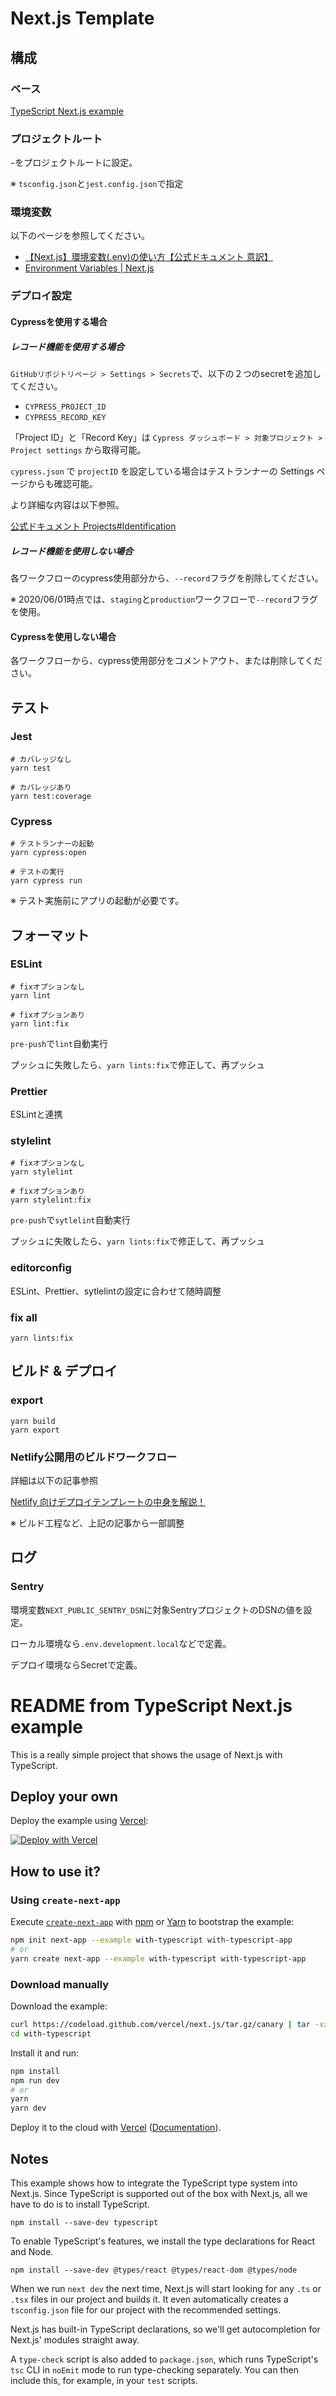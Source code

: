 # Next.js Template
## 構成
### ベース
[TypeScript Next.js example](https://github.com/vercel/next.js/tree/canary/examples/with-typescript)

### プロジェクトルート
`~`をプロジェクトルートに設定。

※ `tsconfig.json`と`jest.config.json`で指定

### 環境変数
以下のページを参照してください。

* [【Next.js】環境変数(.env)の使い方【公式ドキュメント 意訳】](https://mmll.hatenablog.com/entry/category/tools/next-js/next-js-env-usage)
* [Environment Variables | Next.js](https://nextjs.org/docs/basic-features/environment-variables)

### デプロイ設定
#### Cypressを使用する場合
##### レコード機能を使用する場合
`GitHubリポジトリページ > Settings > Secrets`で、以下の２つのsecretを追加してください。

* `CYPRESS_PROJECT_ID`
* `CYPRESS_RECORD_KEY`

「Project ID」と「Record Key」は `Cypress ダッシュボード > 対象プロジェクト > Project settings` から取得可能。

`cypress.json` で `projectID` を設定している場合はテストランナーの Settings ページからも確認可能。

より詳細な内容は以下参照。

[公式ドキュメント Projects#Identification](https://docs.cypress.io/guides/dashboard/projects.html#Identification)

##### レコード機能を使用しない場合
各ワークフローのcypress使用部分から、`--record`フラグを削除してください。

※ 2020/06/01時点では、`staging`と`production`ワークフローで`--record`フラグを使用。

#### Cypressを使用しない場合
各ワークフローから、cypress使用部分をコメントアウト、または削除してください。

## テスト
### Jest
```shell script
# カバレッジなし
yarn test

# カバレッジあり
yarn test:coverage
```

### Cypress
```shell script
# テストランナーの起動
yarn cypress:open

# テストの実行
yarn cypress run
```

※ テスト実施前にアプリの起動が必要です。


## フォーマット
### ESLint
```shell script
# fixオプションなし
yarn lint

# fixオプションあり
yarn lint:fix
```
`pre-push`で`lint`自動実行

プッシュに失敗したら、`yarn lints:fix`で修正して、再プッシュ

### Prettier
ESLintと連携

### stylelint
```shell script
# fixオプションなし
yarn stylelint

# fixオプションあり
yarn stylelint:fix
```
`pre-push`で`sytlelint`自動実行

プッシュに失敗したら、`yarn lints:fix`で修正して、再プッシュ

### editorconfig
ESLint、Prettier、sytlelintの設定に合わせて随時調整

### fix all
```shell script
yarn lints:fix
```

## ビルド & デプロイ
### export
```shell script
yarn build
yarn export
```

### Netlify公開用のビルドワークフロー
詳細は以下の記事参照

[Netlify 向けデプロイテンプレートの中身を解説！](https://mmll.hatenablog.com/entry/category/services/netlify/template-deploy-to-netlify-source-code)

※ ビルド工程など、上記の記事から一部調整

## ログ
### Sentry
環境変数`NEXT_PUBLIC_SENTRY_DSN`に対象SentryプロジェクトのDSNの値を設定。

ローカル環境なら`.env.development.local`などで定義。

デプロイ環境ならSecretで定義。


# README from TypeScript Next.js example

This is a really simple project that shows the usage of Next.js with TypeScript.

## Deploy your own

Deploy the example using [Vercel](https://vercel.com):

[![Deploy with Vercel](https://vercel.com/button)](https://vercel.com/import/project?template=https://github.com/vercel/next.js/tree/canary/examples/with-typescript)

## How to use it?

### Using `create-next-app`

Execute [`create-next-app`](https://github.com/vercel/next.js/tree/canary/packages/create-next-app) with [npm](https://docs.npmjs.com/cli/init) or [Yarn](https://yarnpkg.com/lang/en/docs/cli/create/) to bootstrap the example:

```bash
npm init next-app --example with-typescript with-typescript-app
# or
yarn create next-app --example with-typescript with-typescript-app
```

### Download manually

Download the example:

```bash
curl https://codeload.github.com/vercel/next.js/tar.gz/canary | tar -xz --strip=2 next.js-canary/examples/with-typescript
cd with-typescript
```

Install it and run:

```bash
npm install
npm run dev
# or
yarn
yarn dev
```

Deploy it to the cloud with [Vercel](https://vercel.com/import?filter=next.js&utm_source=github&utm_medium=readme&utm_campaign=next-example) ([Documentation](https://nextjs.org/docs/deployment)).

## Notes

This example shows how to integrate the TypeScript type system into Next.js. Since TypeScript is supported out of the box with Next.js, all we have to do is to install TypeScript.

```
npm install --save-dev typescript
```

To enable TypeScript's features, we install the type declarations for React and Node.

```
npm install --save-dev @types/react @types/react-dom @types/node
```

When we run `next dev` the next time, Next.js will start looking for any `.ts` or `.tsx` files in our project and builds it. It even automatically creates a `tsconfig.json` file for our project with the recommended settings.

Next.js has built-in TypeScript declarations, so we'll get autocompletion for Next.js' modules straight away.

A `type-check` script is also added to `package.json`, which runs TypeScript's `tsc` CLI in `noEmit` mode to run type-checking separately. You can then include this, for example, in your `test` scripts.
